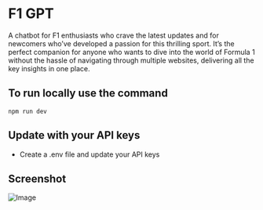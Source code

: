 # F1 GPT
A chatbot for F1 enthusiasts who crave the latest updates and for newcomers who’ve developed a passion for this thrilling sport. It’s the perfect companion for anyone who wants to dive into the world of Formula 1 without the hassle of navigating through multiple websites, delivering all the key insights in one place.
## To run locally use the command
```
npm run dev
```
## Update with your API keys
- Create a .env file and update your API keys 
## Screenshot 
![Image](https://github.com/user-attachments/assets/8938b10b-503f-470d-8ca1-cab58cae4c2a)
